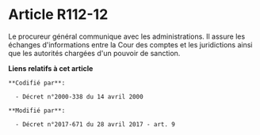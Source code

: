 # Article R112-12

Le procureur général communique avec les administrations. Il assure les échanges d'informations entre la Cour des comptes et
les juridictions ainsi que les autorités chargées d'un pouvoir de sanction.

**Liens relatifs à cet article**

	**Codifié par**:

	  - Décret n°2000-338 du 14 avril 2000

	**Modifié par**:

	  - Décret n°2017-671 du 28 avril 2017 - art. 9
